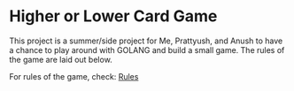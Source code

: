 # Higher or Lower Card Game

This project is a summer/side project for Me, Prattyush, and Anush to have a chance to play around with GOLANG and build a small game. The rules of the game are laid out below. 

For rules of the game, check: [Rules](./Rules.md)